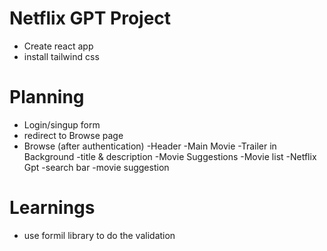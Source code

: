 # Netflix GPT Project
  - Create react app
  - install tailwind css

# Planning 
 - Login/singup form 
 - redirect to Browse page
  - Browse (after authentication)
     -Header 
     -Main Movie
        -Trailer in Background
        -title & description 
        -Movie Suggestions 
           -Movie list 
-Netflix Gpt 
 -search bar
 -movie suggestion

 # Learnings
 - use formil library to do the validation
